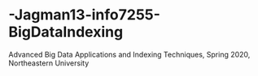 # -Jagman13-info7255-BigDataIndexing
Advanced Big Data Applications and Indexing Techniques, Spring 2020, Northeastern University
